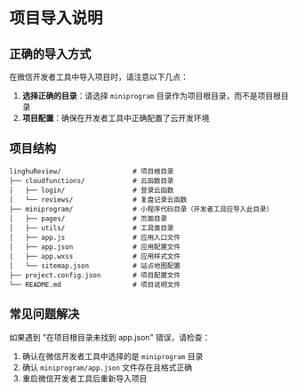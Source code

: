 # 项目导入说明

## 正确的导入方式

在微信开发者工具中导入项目时，请注意以下几点：

1. **选择正确的目录**：请选择 `miniprogram` 目录作为项目根目录，而不是项目根目录
2. **项目配置**：确保在开发者工具中正确配置了云开发环境

## 项目结构

```
linghuReview/                  # 项目根目录
├── cloudfunctions/            # 云函数目录
│   ├── login/                 # 登录云函数
│   └── reviews/               # 复盘记录云函数
├── miniprogram/               # 小程序代码目录（开发者工具应导入此目录）
│   ├── pages/                 # 页面目录
│   ├── utils/                 # 工具类目录
│   ├── app.js                 # 应用入口文件
│   ├── app.json               # 应用配置文件
│   ├── app.wxss               # 应用样式文件
│   └── sitemap.json           # 站点地图配置
├── project.config.json        # 项目配置文件
└── README.md                  # 项目说明文件
```

## 常见问题解决

如果遇到 "在项目根目录未找到 app.json" 错误，请检查：

1. 确认在微信开发者工具中选择的是 `miniprogram` 目录
2. 确认 `miniprogram/app.json` 文件存在且格式正确
3. 重启微信开发者工具后重新导入项目